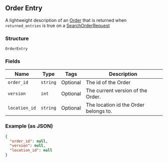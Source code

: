 ## Order Entry

A lightweight description of an [Order](./models/order.md) that is returned when `returned_entries` is true on a
[SearchOrderRequest](./models/search-order-request.md)

### Structure

`OrderEntry`

### Fields

| Name | Type | Tags | Description |
|  --- | --- | --- | --- |
| `order_id` | `string` | Optional | The id of the Order |
| `version` | `int` | Optional | The current version of the Order. |
| `location_id` | `string` | Optional | The location id the Order belongs to. |

### Example (as JSON)

```json
{
  "order_id": null,
  "version": null,
  "location_id": null
}
```

